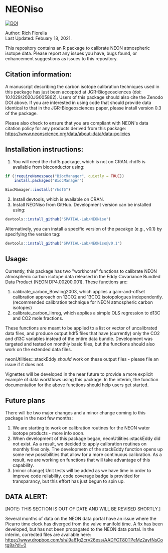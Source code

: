 # NEONiso

<!-- badges: start -->
  [![DOI](https://zenodo.org/badge/188347333.svg)](https://zenodo.org/badge/latestdoi/188347333)
  
<!-- badges: end -->

Author: Rich Fiorella \
Last Updated: Febuary 18, 2021.

This repository contains an R package to calibrate NEON atmospheric isotope data. 
Please report any issues you have, bugs found, or enhancement suggestions as issues to this repository.

## Citation information:
A manuscript describing the carbon isotope calibration techniques used in this package has just been accepted at JGR-Biogeosciences (doi: 10.1029/2020JG005862). Users of this package should also cite the Zenodo DOI above. If you are interested in using code that should provide data identical to that in the JGR-Biogeosciences paper, please install version 0.3 of the package. 

Please also check to ensure that you are compliant with NEON's data citation policy for any
products derived from this package: https://www.neonscience.org/data/about-data/data-policies

## Installation instructions:
1) You will need the rhdf5 package, which is not on CRAN. rhdf5 is available from bioconductor using:
```R
if (!requireNamespace("BiocManager", quietly = TRUE))
    install.packages("BiocManager")

BiocManager::install("rhdf5")
```
2) Install devtools, which is available on CRAN.
3) Install NEONiso from GitHub. Development version can be installed using:
```R
devtools::install_github("SPATIAL-Lab/NEONiso")
```
Alternatively, you can install a specific version of the pacakge (e.g., v0.1)
by specifying the version tag:
```R
devtools::install_github("SPATIAL-Lab/NEONiso@v0.1")
```

## Usage:

Currently, this package has two "workhorse" functions to calibrate NEON atmospheric carbon
isotope data released in the Eddy Covariance Bundled Data Product (NEON DP4.00200.001). These functions are:
1) calibrate_carbon_Bowling2003, which applies a gain-and-offset calibration approach on 12CO2 and 13CO2 
isotopologues independently. (recommended calibration technique for NEON atmospheric carbon isotopes)
2) calibrate_carbon_linreg, which applies a simple OLS regression to d13C and CO2 mole fractions.

These functions are meant to be applied to a list or vector of uncalibrated data files, and produce output hdf5 files
that have (currently) only the CO2 and d13C variables instead of the entire data bundle. Development was targeted and 
tested on monthly basic files, but the functions should also work on the extended data files.

neonUtilities:::stackEddy *should* work on these output files - please file an issue if it does not.

Vignettes will be developed in the near future to provide a more explicit example of data workflows using this package.
In the interim, the function documentation for the above functions should help users get started.

## Future plans
There will be two major changes and a minor change coming to this package in the next few months:
1) We are starting to work on calibration routines for the NEON water isotope products - more info soon.
2) When development of this package began, neonUtilities::stackEddy did not exist. As a result, we decided to apply calibration routines on monthly files only. The developmetn of the stackEddy function opens up some new possibilities that allow for a more continuous calibration. As a result, we are working on functions that will take advantage of this capability.
3) (minor change) Unit tests will be added as we have time in order to improve code reliability. code coverage badge is provided for transparancy, but this effort has just begun to spin up.

## DATA ALERT:
[NOTE: THIS SECTION IS OUT OF DATE AND WILL BE REVISED SHORTLY.]

Several months of data on the NEON data portal have an issue where the Picarro time clock has diverged from the valve manifold time. A fix has been developed, but has not been propagated to the NEON data portal. In the interim, corrected files are available here: https://www.dropbox.com/sh/i9a61g2crv26ess/AADFCT80TPeMz2ayfNsCotg8a?dl=0

